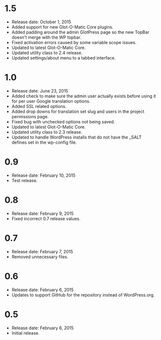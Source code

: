 # 1.5 #
* Release date: October 1, 2015
* Added support for new Glot-O-Matic Core plugins.
* Added padding around the admin GlotPress page so the new TopBar doesn't merge with the WP topbar.
* Fixed activation errors caused by some variable scope issues.
* Updated to latest Glot-O-Matic Core.
* Updated utility class to 2.4 release.
* Updated settings/about menu to a tabbed interface.

# 1.0 #
* Release date: June 23, 2015
* Added check to make sure the admin user actually exists before using it for per user Google translation options.
* Added SSL related options.
* Added drop downs for translation set slug and users in the project permissions page.
* Fixed bug with unchecked options not being saved.
* Updated to latest Glot-O-Matic Core.
* Updated utility class to 2.3 release.
* Updated to handle WordPress installs that do not have the _SALT defines set in the wp-config file.

# 0.9 #
* Release date: February 10, 2015
* Test release.

# 0.8 #
* Release date: February 9, 2015
* Fixed incorrect 0.7 release values.

# 0.7 #
* Release date: February 7, 2015
* Removed unnecessary files.

# 0.6 #
* Release date: February 6, 2015
* Updates to support GitHub for the repository instead of WordPress.org.

# 0.5 #
* Release date: February 6, 2015
* Initial release.
